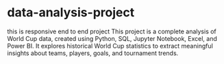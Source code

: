 # data-analysis-project
this is responsive end to end project 
This project is a complete analysis of World Cup data, created using Python, SQL, Jupyter Notebook, Excel, and Power BI. It explores historical World Cup statistics to extract meaningful insights about teams, players, goals, and tournament trends.
